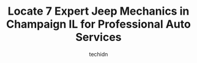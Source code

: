 ---
layout: ampstory
image: https://images.unsplash.com/photo-1614687153862-b0e115ebcef1?ixlib=rb-4.0.3&ixid=MnwxMjA3fDB8MHxwaG90by1wYWdlfHx8fGVufDB8fHx8&auto=format&fit=crop&w=640&h=853&q=80
author: techidn
featured: false
description: Looking for reliable and skilled Jeep Mechanic in Champaign IL, USA? Your search ends here with the 7 best Jeep Mechanic in town. With their expertise and commitment to delivering exceptiona
title: Locate 7 Expert Jeep Mechanics in Champaign IL for Professional Auto Services
cover:
   title: Locate 7 Expert Jeep Mechanics in Champaign IL for Professional Auto Services
   subtitle: Rickpate
   background: https://images.unsplash.com/photo-1614687153862-b0e115ebcef1?ixlib=rb-4.0.3&ixid=MnwxMjA3fDB8MHxwaG90by1wYWdlfHx8fGVufDB8fHx8&auto=format&fit=crop&w=640&h=853&q=80

pages: 
 - layout: thirds
   top: <h1>#1 Champaign Chrysler Dodge Jeep Ram</h1>
   bottom: "<p>Drove up from mid-Missouri, bought a car. Was in and out in literally 20 mins. Stopped at Pizza Ranch in Springfield on the way back. Easiest buying experience I have eve</p>"
   background: https://www.knot35.com/toplist/wp-content/uploads/2023/06/best-jeep-mechanic-1-in-champaign-il-1685837989.jpeg
   backgroundblur: true
 - layout: thirds
   top: <h1>#2 Ricks Automotive Service Inc.</h1>
   bottom: "<p>54 E Springfield Ave, Champaign, IL 61820, United States</p>"
   background: https://www.knot35.com/toplist/wp-content/uploads/2023/06/best-jeep-mechanic-2-in-champaign-il-1685837989.jpeg
   cta:
      link: https://www.knot35.com/toplist/locate-7-expert-jeep-mechanics-in-champaign-il-for-professional-auto-services/
      text: Locate 7 Expert Jeep Mechanics in Champaign IL for Professional Auto Services
 - layout: thirds
   top: <h1>#3 Perfect Touch Auto Repair</h1>
   bottom: "<p>2602 N Mattis Ave, Champaign, IL 61822, United States</p>"
   background: https://www.knot35.com/toplist/wp-content/uploads/2023/06/best-jeep-mechanic-3-in-champaign-il-1685837990.jpeg
   cta:
      link: https://www.knot35.com/toplist/locate-7-expert-jeep-mechanics-in-champaign-il-for-professional-auto-services/
      text: Locate 7 Expert Jeep Mechanics in Champaign IL for Professional Auto Services
 - layout: thirds
   top: <h1>#4 TMS Auto Care</h1>
   bottom: "<p>1605 W Springfield Ave, Champaign, IL 61821, United States</p>"
   background: https://images.unsplash.com/photo-1632260260864-caf7fde5ec36?ixlib=rb-4.0.3&ixid=MnwxMjA3fDB8MHxwaG90by1wYWdlfHx8fGVufDB8fHx8&auto=format&fit=crop&w=640&h=853&q=80
   cta:
      link: https://www.knot35.com/toplist/locate-7-expert-jeep-mechanics-in-champaign-il-for-professional-auto-services/
      text: Locate 7 Expert Jeep Mechanics in Champaign IL for Professional Auto Services
 - layout: thirds
   top: <h1>#5 Gregs Truck, Tire & Auto Repair</h1>
   bottom: "<p>2616 N Mattis Ave, Champaign, IL 61822, United States</p>"
   background: https://images.unsplash.com/photo-1540457036297-448b6b99e91c?ixlib=rb-4.0.3&ixid=MnwxMjA3fDB8MHxwaG90by1wYWdlfHx8fGVufDB8fHx8&auto=format&fit=crop&w=640&h=853&q=80
   cta:
      link: https://www.knot35.com/toplist/locate-7-expert-jeep-mechanics-in-champaign-il-for-professional-auto-services/
      text: Locate 7 Expert Jeep Mechanics in Champaign IL for Professional Auto Services
 - layout: thirds
   top: <h1>#6 Myler Automotive Repair, Inc.</h1>
   bottom: "<p>1212 Parkland Ct, Champaign, IL 61821, United States</p>"
   background: https://images.unsplash.com/photo-1533735380053-eb8d0759b24a?ixlib=rb-4.0.3&ixid=MnwxMjA3fDB8MHxwaG90by1wYWdlfHx8fGVufDB8fHx8&auto=format&fit=crop&w=640&h=853&q=80
   cta:
      link: https://www.knot35.com/toplist/locate-7-expert-jeep-mechanics-in-champaign-il-for-professional-auto-services/
      text: Locate 7 Expert Jeep Mechanics in Champaign IL for Professional Auto Services
 - layout: thirds
   top: <h1>#7 KAAMS Auto Repair</h1>
   bottom: "<p>2204 W John St, Champaign, IL 61821, United States</p>"
   background: https://images.unsplash.com/photo-1567360425618-1594206637d2?ixlib=rb-4.0.3&ixid=MnwxMjA3fDB8MHxwaG90by1wYWdlfHx8fGVufDB8fHx8&auto=format&fit=crop&w=640&h=853&q=80
   cta:
      link: https://www.knot35.com/toplist/locate-7-expert-jeep-mechanics-in-champaign-il-for-professional-auto-services/
      text: Locate 7 Expert Jeep Mechanics in Champaign IL for Professional Auto Services
 - layout: thirds
   middle: Continue reading...
   background: https://images.unsplash.com/photo-1608501821300-4f99e58bba77?ixlib=rb-4.0.3&ixid=MnwxMjA3fDB8MHxwaG90by1wYWdlfHx8fGVufDB8fHx8&auto=format&fit=crop&w=640&h=853&q=80
   cta:
      link: https://www.knot35.com/toplist/locate-7-expert-jeep-mechanics-in-champaign-il-for-professional-auto-services/
      text: Locate 7 Expert Jeep Mechanics in Champaign IL for Professional Auto Services
      
---